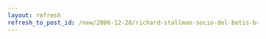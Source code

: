 ```yaml
---
layout: refresh
refresh_to_post_id: /new/2006-12-28/richard-stallman-socio-del-betis-broma-del-28-diciembre.html
---
```

